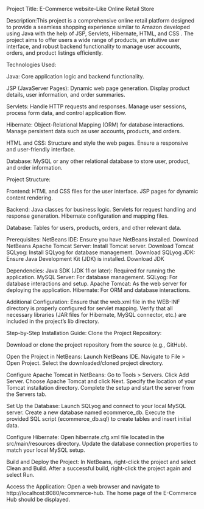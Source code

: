 Project Title: E-Commerce website-Like Online Retail Store

Description:This project is a comprehensive online retail platform designed to provide a seamless shopping experience similar to Amazon developed using Java with the help of JSP, Servlets, Hibernate, HTML, and CSS . The project aims to offer users a wide range of products, an intuitive user interface, and robust backend functionality to manage user accounts, orders, and product listings efficiently.

Technologies Used:

Java:
Core application logic and backend functionality.

JSP (JavaServer Pages):
Dynamic web page generation.
Display product details, user information, and order summaries.

Servlets:
Handle HTTP requests and responses.
Manage user sessions, process form data, and control application flow.

Hibernate:
Object-Relational Mapping (ORM) for database interactions.
Manage persistent data such as user accounts, products, and orders.

HTML and CSS:
Structure and style the web pages.
Ensure a responsive and user-friendly interface.

Database:
MySQL or any other relational database to store user, product, and order information.

Project Structure:

Frontend:
HTML and CSS files for the user interface.
JSP pages for dynamic content rendering.

Backend:
Java classes for business logic.
Servlets for request handling and response generation.
Hibernate configuration and mapping files.

Database:
Tables for users, products, orders, and other relevant data.

Prerequisites:
NetBeans IDE: Ensure you have NetBeans installed. Download NetBeans
Apache Tomcat Server: Install Tomcat server. Download Tomcat
SQLyog: Install SQLyog for database management. Download SQLyog
JDK: Ensure Java Development Kit (JDK) is installed. Download JDK

Dependencies:
Java SDK (JDK 11 or later): Required for running the application.
MySQL Server: For database management.
SQLyog: For database interactions and setup.
Apache Tomcat: As the web server for deploying the application.
Hibernate: For ORM and database interactions.

Additional Configuration:
Ensure that the web.xml file in the WEB-INF directory is properly configured for servlet mapping.
Verify that all necessary libraries (JAR files for Hibernate, MySQL connector, etc.) are included in the project’s lib directory.

Step-by-Step Installation Guide:
Clone the Project Repository:

Download or clone the project repository from the source (e.g., GitHub).

Open the Project in NetBeans:
Launch NetBeans IDE.
Navigate to File > Open Project.
Select the downloaded/cloned project directory.

Configure Apache Tomcat in NetBeans:
Go to Tools > Servers.
Click Add Server.
Choose Apache Tomcat and click Next.
Specify the location of your Tomcat installation directory.
Complete the setup and start the server from the Servers tab.

Set Up the Database:
Launch SQLyog and connect to your local MySQL server.
Create a new database named ecommerce_db.
Execute the provided SQL script (ecommerce_db.sql) to create tables and insert initial data.

Configure Hibernate:
Open hibernate.cfg.xml file located in the src/main/resources directory.
Update the database connection properties to match your local MySQL setup.

Build and Deploy the Project:
In NetBeans, right-click the project and select Clean and Build.
After a successful build, right-click the project again and select Run.

Access the Application:
Open a web browser and navigate to http://localhost:8080/ecommerce-hub.
The home page of the E-Commerce Hub should be displayed.
